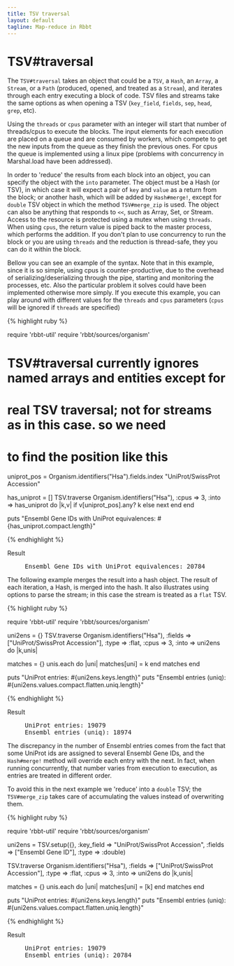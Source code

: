 ```yaml
---
title: TSV traversal
layout: default
tagline: Map-reduce in Rbbt
---
```


# TSV#traversal

The `TSV#traversal` takes an object that could be a `TSV`, a `Hash`, an `Array`,
a `Stream`, or a `Path` (produced, opened, and treated as a `Stream`),
and iterates through each entry executing a block of code. TSV files and
streams take the same options as when opening a TSV (`key_field`, `fields`, `sep`,
`head`, `grep`, etc).

Using the `threads` or `cpus` parameter with an integer will start that number
of threads/cpus to execute the blocks. The input elements for each execution
are placed on a queue and are consumed by workers, which compete to get the
new inputs from the queue as they finish the previous ones. For cpus the queue
is implemented using a linux pipe (problems with concurrency in Marshal.load
have been addressed).

In order to 'reduce' the results from each block into an object, you can
specify the object with the `into` parameter. The object must be a Hash (or
TSV), in which case it will expect a pair of `key` and `value` as a return from
the block; or another hash, which will be added by `Hash#merge!`, except for
`double` TSV object in which the method `TSV#merge_zip` is used. The object can
also be anything that responds to `<<`, such as Array, Set, or Stream. Access
to the resource is protected using a mutex when using `threads`.  When using
`cpus`, the return value is piped back to the master process, which performs
the addition. If you don't plan to use concurrency to run the block or you are
using `threads` and the reduction is thread-safe, they you can do it within the
block.

Bellow you can see an example of the syntax. Note that in this example, since
it is so simple, using cpus is counter-productive, due to the overhead of
serializing/deserializing through the pipe, starting and monitoring the
processes, etc. Also the particular problem it solves could have been
implemented otherwise more simply. If you execute this example, you can play
around with different values for the `threads` and `cpus` parameters (`cpus`
will be ignored if `threads` are specified)

{% highlight ruby %}

require 'rbbt-util'
require 'rbbt/sources/organism'

# TSV#traversal currently ignores named arrays and entities except for
# real TSV traversal; not for streams as in this case. so we need 
# to find the position like this
uniprot_pos = Organism.identifiers("Hsa").fields.index "UniProt/SwissProt Accession"

has_uniprot = []
TSV.traverse Organism.identifiers("Hsa"), :cpus => 3, :into => has_uniprot do |k,v|
  if v[uniprot_pos].any?
    k
  else
    next
  end
end

puts "Ensembl Gene IDs with UniProt equivalences: #{has_uniprot.compact.length}"

{% endhighlight %}
<dl class='result'><dt>Result</dt><dd><pre>
Ensembl Gene IDs with UniProt equivalences: 20784
</pre></dd></dl>

The following example merges the result into a hash object. The result of each
iteration, a Hash, is merged into the hash. It also illustrates using options
to parse the stream; in this case the stream is treated as a `flat` TSV.

{% highlight ruby %}

require 'rbbt-util'
require 'rbbt/sources/organism'

uni2ens = {}
TSV.traverse Organism.identifiers("Hsa"), 
  :fields => ["UniProt/SwissProt Accession"], :type => :flat,
  :cpus => 3, :into => uni2ens do |k,unis|

  matches = {}
  unis.each do |uni|
    matches[uni] = k
  end
  matches
end

puts "UniProt entries: #{uni2ens.keys.length}"
puts "Ensembl entries (uniq): #{uni2ens.values.compact.flatten.uniq.length}"

{% endhighlight %}
<dl class='result'><dt>Result</dt><dd><pre>
UniProt entries: 19079
Ensembl entries (uniq): 18974
</pre></dd></dl>

The discrepancy in the number of Ensembl entries comes from the fact that some
UniProt ids are assigned to several Ensembl Gene IDs, and the `Hash#merge!`
method will override each entry with the next. In fact, when running
concurrently, that number varies from execution to execution, as entries are
treated in different order. 

To avoid this in the next example we 'reduce' into a `double` TSV; the
`TSV#merge_zip` takes care of accumulating the values instead of overwriting
them.

{% highlight ruby %}

require 'rbbt-util'
require 'rbbt/sources/organism'

uni2ens = TSV.setup({}, :key_field => "UniProt/SwissProt Accession", 
                  :fields => ["Ensembl Gene ID"], :type => :double)

TSV.traverse Organism.identifiers("Hsa"), 
  :fields => ["UniProt/SwissProt Accession"], :type => :flat,
  :cpus => 3, :into => uni2ens do |k,unis|

  matches = {}
  unis.each do |uni|
    matches[uni] = [k]
  end
  matches
end

puts "UniProt entries: #{uni2ens.keys.length}"
puts "Ensembl entries (uniq): #{uni2ens.values.compact.flatten.uniq.length}"

{% endhighlight %}
<dl class='result'><dt>Result</dt><dd><pre>
UniProt entries: 19079
Ensembl entries (uniq): 20784
</pre></dd></dl>
